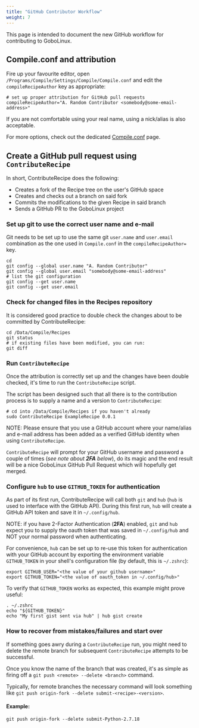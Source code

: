 ```yaml
---
title: "GitHub Contributor Workflow"
weight: 7
---
```


This page is intended to document the new GitHub workflow for contributing to GoboLinux.

## Compile.conf and attribution

Fire up your favourite editor, open `/Programs/Compile/Settings/Compile/Compile.conf` and edit the `compileRecipeAuthor` key as appropriate:

```fish
# set up proper attribution for GitHub pull requests
compileRecipeAuthor="A. Random Contributor <somebody@some-email-address>"
```

If you are not comfortable using your real name, using a nick/alias is also acceptable.

For more options, check out the dedicated [Compile.conf](/Documentation/Configuration-files/Compile.conf/) page.

## Create a GitHub pull request using `ContributeRecipe`

In short, ContributeRecipe does the following:

* Creates a fork of the Recipe tree on the user's GitHub space
* Creates and checks out a branch on said fork
* Commits the modifications to the given Recipe in said branch
* Sends a GitHub PR to the GoboLinux project

### Set up git to use the correct user name and e-mail

Git needs to be set up to use the same git `user.name` and `user.email` combination as the one used in `Compile.conf` in the `compileRecipeAuthor=` key.

```fish
cd
git config --global user.name "A. Random Contributor"
git config --global user.email "somebody@some-email-address"
# list the git configuration
git config --get user.name
git config --get user.email
```

### Check for changed files in the Recipes repository

It is considered good practice to double check the changes about to be committed by ContributeRecipe:

```fish
cd /Data/Compile/Recipes
git status
# if existing files have been modified, you can run:
git diff
```

### Run `ContributeRecipe`

Once the attribution is correctly set up and the changes have been double checked, it's time to run the `ContributeRecipe` script.

The script has been designed such that all there is to the contribution process is to supply a name and a version to `ContributeRecipe`:

```fish
# cd into /Data/Compile/Recipes if you haven't already
sudo ContributeRecipe ExampleRecipe 0.0.1
```

NOTE: Please ensure that you use a GitHub account where your name/alias and e-mail address has been added as a verified GitHub identity when using `ContributeRecipe`.

`ContributeRecipe` will prompt for your GitHub username and password a couple of times (_see note about **2FA** below_), do its magic and the end result will be a nice GoboLinux GitHub Pull Request which will hopefully get merged.

### Configure `hub` to use `GITHUB_TOKEN` for authentication

As part of its first run, ContributeRecipe will call both `git` and `hub` (`hub` is used to interface with the GitHub API).  During this first run, `hub` will create a GitHub API token and save it in `~/.config/hub`.

NOTE: if you have 2-Factor Authentication (**2FA**) enabled, `git` and `hub` expect you to supply the oauth token that was saved in `~/.config/hub` and NOT your normal password when authenticating.

For convenience, `hub` can be set up to re-use this token for authentication with your GitHub account by exporting the environment variable `GITHUB_TOKEN` in your shell's configuration file (by default, this is `~/.zshrc`):

```fish
export GITHUB_USER="<the value of your github username>"
export GITHUB_TOKEN="<the value of oauth_token in ~/.config/hub>"
```

To verify that `GITHUB_TOKEN` works as expected, this example might prove useful:

```shell
. ~/.zshrc
echo "${GITHUB_TOKEN}"
echo "My first gist sent via hub" | hub gist create
```

### How to recover from mistakes/failures and start over

If something goes awry during a `ContributeRecipe` run, you might need to delete the remote branch for subsequent `ContributeRecipe` attempts to be successful.

Once you know the name of the branch that was created, it's as simple as firing off a `git push <remote> --delete <branch>` command.  

Typically, for remote branches the necessary command will look something like `git push origin-fork --delete submit-<recipe>-<version>`.

#### Example:

`git push origin-fork --delete submit-Python-2.7.18`